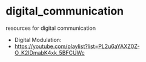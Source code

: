 # digital_communication
resources for digital communication

- Digital Modulation: 
- https://youtube.com/playlist?list=PL2u6aYAXZ0Z-O_K2IDmabK4xk_5BFCUWc 
